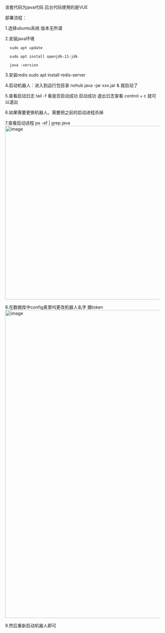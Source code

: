 该套代码为java代码 后台代码使用的是VUE

部署流程：

1.选择ubuntu系统 版本无所谓

2.安装java环境 

      sudo apt update

      sudo apt install openjdk-11-jdk

      java -version
  
3.安装redis
  sudo apt install redis-server
  
4.启动机器人：进入到运行包目录 nohub java -jar xxx.jar & 就启动了 

5.查看启动日志 tail -f 看是否启动成功 启动成功 退出日志查看 control + c 就可以退出

6.如果需要更换机器人。需要把之前的启动进程杀掉 

7.查看启动进程 ps -ef | grep java 
<img width="565" alt="image" src="https://user-images.githubusercontent.com/124488076/219601217-3821bfe2-cd2c-476c-bd8c-55864a9cc648.png">

8.在数据库中config表里吗更改机器人名字 跟token
<img width="1001" alt="image" src="https://user-images.githubusercontent.com/124488076/219601887-294c3cb0-04bf-4d78-884f-0f0950b3f4bd.png">

9.然后重新启动机器人即可
